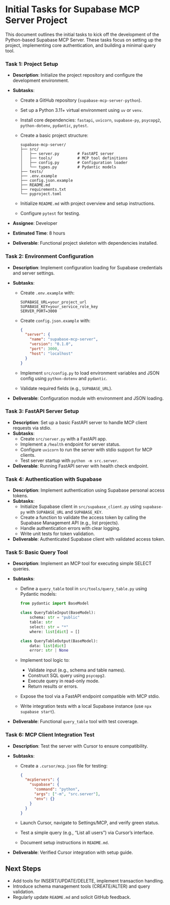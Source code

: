 # Initial Tasks for Supabase MCP Server Project

This document outlines the initial tasks to kick off the development of the Python-based Supabase MCP Server. These tasks focus on setting up the project, implementing core authentication, and building a minimal query tool.


### Task 1: Project Setup

- **Description**: Initialize the project repository and configure the development environment.

- **Subtasks**:

  - Create a GitHub repository (`supabase-mcp-server-python`).

  - Set up a Python 3.11+ virtual environment using `uv` or `venv`.

  - Install core dependencies: `fastapi`, `uvicorn`, `supabase-py`, `psycopg2`, `python-dotenv`, `pydantic`, `pytest`.

  - Create a basic project structure:

    ```
    supabase-mcp-server/
    ├── src/
    │   ├── server.py        # FastAPI server
    │   ├── tools/           # MCP tool definitions
    │   ├── config.py        # Configuration loader
    │   └── types.py         # Pydantic models
    ├── tests/
    ├── .env.example
    ├── config.json.example
    ├── README.md
    ├── requirements.txt
    └── pyproject.toml
    ```

  - Initialize `README.md` with project overview and setup instructions.

  - Configure `pytest` for testing.

- **Assignee**: Developer

- **Estimated Time**: 8 hours

- **Deliverable**: Functional project skeleton with dependencies installed.

### Task 2: Environment Configuration

- **Description**: Implement configuration loading for Supabase credentials and server settings.

- **Subtasks**:

  - Create `.env.example` with:

    ```
    SUPABASE_URL=your_project_url
    SUPABASE_KEY=your_service_role_key
    SERVER_PORT=3000
    ```

  - Create `config.json.example` with:

    ```json
    {
      "server": {
        "name": "supabase-mcp-server",
        "version": "0.1.0",
        "port": 3000,
        "host": "localhost"
      }
    }
    ```

  - Implement `src/config.py` to load environment variables and JSON config using `python-dotenv` and `pydantic`.

  - Validate required fields (e.g., `SUPABASE_URL`).

- **Deliverable**: Configuration module with environment and JSON loading.

### Task 3: FastAPI Server Setup

- **Description**: Set up a basic FastAPI server to handle MCP client requests via stdio.
- **Subtasks**:
  - Create `src/server.py` with a FastAPI app.
  - Implement a `/health` endpoint for server status.
  - Configure `uvicorn` to run the server with stdio support for MCP clients.
  - Test server startup with `python -m src.server`.
- **Deliverable**: Running FastAPI server with health check endpoint.

### Task 4: Authentication with Supabase

- **Description**: Implement authentication using Supabase personal access tokens.
- **Subtasks**:
  - Initialize Supabase client in `src/supabase_client.py` using `supabase-py` with `SUPABASE_URL` and `SUPABASE_KEY`.
  - Create a function to validate the access token by calling the Supabase Management API (e.g., list projects).
  - Handle authentication errors with clear logging.
  - Write unit tests for token validation.
- **Deliverable**: Authenticated Supabase client with validated access token.

### Task 5: Basic Query Tool

- **Description**: Implement an MCP tool for executing simple SELECT queries.

- **Subtasks**:

  - Define a `query_table` tool in `src/tools/query_table.py` using Pydantic models:

    ```python
    from pydantic import BaseModel
    
    class QueryTableInput(BaseModel):
        schema: str = "public"
        table: str
        select: str = "*"
        where: list[dict] = []
    
    class QueryTableOutput(BaseModel):
        data: list[dict]
        error: str | None
    ```

  - Implement tool logic to:

    - Validate input (e.g., schema and table names).
    - Construct SQL query using `psycopg2`.
    - Execute query in read-only mode.
    - Return results or errors.

  - Expose the tool via a FastAPI endpoint compatible with MCP stdio.

  - Write integration tests with a local Supabase instance (use `npx supabase start`).

- **Deliverable**: Functional `query_table` tool with test coverage.

### Task 6: MCP Client Integration Test

- **Description**: Test the server with Cursor to ensure compatibility.

- **Subtasks**:

  - Create a `.cursor/mcp.json` file for testing:

    ```json
    {
      "mcpServers": {
        "supabase": {
          "command": "python",
          "args": ["-m", "src.server"],
          "env": {}
        }
      }
    }
    ```

  - Launch Cursor, navigate to Settings/MCP, and verify green status.

  - Test a simple query (e.g., “List all users”) via Cursor’s interface.

  - Document setup instructions in `README.md`.

- **Deliverable**: Verified Cursor integration with setup guide.

## Next Steps

- Add tools for INSERT/UPDATE/DELETE, implement transaction handling.
- Introduce schema management tools (CREATE/ALTER) and query validation.
- Regularly update `README.md` and solicit GitHub feedback.